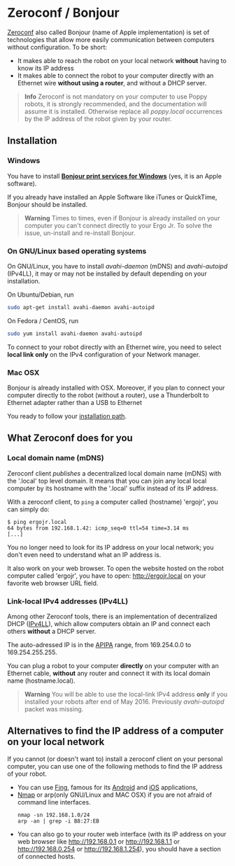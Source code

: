 # Zeroconf / Bonjour
[Zeroconf](https://en.wikipedia.org/wiki/Zero-configuration_networking) also called Bonjour (name of Apple implementation) is set of technologies that allow more easily communication between computers without configuration.
To be short:
- It makes able to reach the robot on your local network **without** having to know its IP address
- It makes able to connect the robot to your computer directly with an Ethernet wire **without using a router**, and without a DHCP server.

> **Info** Zeroconf is not mandatory on your computer to use Poppy robots, it is strongly recommended, and the documentation will assume it is installed. Otherwise replace all *poppy.local* occurrences by the IP address of the robot given by your router.

## Installation

### Windows
You have to install **[Bonjour print services for Windows](https://support.apple.com/kb/DL999)** (yes, it is an Apple software).

If you already have installed an Apple Software like iTunes or QuickTime, Bonjour should be installed.

> **Warning** Times to times, even if Bonjour is already installed on your computer you can't connect directly to your Ergo Jr. To solve the issue, un-install and re-install Bonjour.


### On GNU/Linux based operating systems
On GNU/Linux, you have to install *avahi-daemon* (mDNS) and *avahi-autoipd* (IPv4LL), it may or may not be installed by default depending on your installation.

On Ubuntu/Debian, run
```bash
sudo apt-get install avahi-daemon avahi-autoipd
```

On Fedora / CentOS, run

```bash
sudo yum install avahi-daemon avahi-autoipd
```

To connect to your robot directly with an Ethernet wire, you need to select **local link only** on the IPv4 configuration of your Network manager.

### Mac OSX
Bonjour is already installed with OSX. Moreover, if you plan to connect your computer directly to the robot (without a router), use a Thunderbolt to Ethernet adapter rather than a USB to Ethernet

You ready to follow your [installation path](README.md).

## What Zeroconf does for you
### Local domain name (mDNS)

Zeroconf client *publishes* a decentralized local domain name (mDNS) with the '.local' top level domain. It means that you can join any local local computer by its hostname with the '.local' suffix instead of its IP address.

With a zeroconf client, to ```ping``` a computer called (hostname) 'ergojr', you can simply do:
```
$ ping ergojr.local
64 bytes from 192.168.1.42: icmp_seq=0 ttl=54 time=3.14 ms
[...]
```
You no longer need to look for its IP address on your local network; you don't even need to understand what an IP address is.

It also work on your web browser. To open the website hosted on the robot computer called 'ergojr', you have to open: http://ergojr.local on your favorite web browser URL field.

### Link-local IPv4 addresses (IPv4LL)
Among other Zeroconf tools, there is an implementation of decentralized DHCP ([IPv4LL](https://en.wikipedia.org/wiki/Zero-configuration_networking#Link-local_IPv4_addresses)), which allow computers obtain an IP and connect each others **without** a DHCP server.

The auto-adressed IP is in the [APIPA](https://en.wikipedia.org/wiki/Link-local_address#IPv4) range, from 169.254.0.0 to 169.254.255.255.

You can plug a robot to your computer **directly** on your computer with an Ethernet cable, **without** any router and connect it with its local domain name (hostname.local).

> **Warning** You will be able to use the local-link IPv4 address **only** if you installed your robots after end of May 2016. Previously *avahi-autoipd* packet was missing.


## Alternatives to find the IP address of a computer on your local network
If you cannot (or doesn't want to) install a zeroconf client on your personal computer, you can use one of the following methods to find the IP address of your robot.

* You can use [Fing](https://www.fingbox.com/download), famous for its [Android](https://play.google.com/store/apps/details?id=com.overlook.android.fing) and [iOS](https://itunes.apple.com/fr/app/fing-network-scanner/id430921107?mt=8) applications,
* [Nmap](https://nmap.org/book/man-host-discovery.html) or arp(only GNU/Linux and MAC OSX) if you are not afraid of command line interfaces.
  ```
  nmap -sn 192.168.1.0/24
  arp -an | grep -i B8:27:EB
  ```
* You can also go to your router web interface (with its IP address on your web browser like http://192.168.0.1 or http://192.168.1.1 or http://192.168.0.254 or http://192.168.1.254), you should have a section of connected hosts.

<!-- TODO: talk about poppy-discover -->
